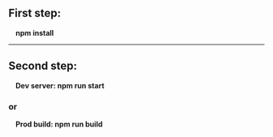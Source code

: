 ## First step:  
&emsp;**npm install**   
___
## Second step:  
&emsp;**Dev server: npm run start**   
### or  
&emsp;**Prod build: npm run build**   